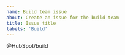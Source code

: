 ```yaml
---
name: Build team issue
about: Create an issue for the build team
title: Issue title
labels: 'Build'
---
```


@HubSpot/build
